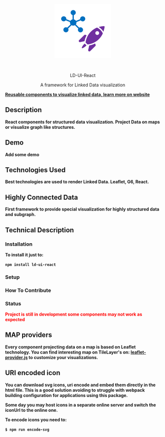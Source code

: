 <p align="center"><img src="./docs/ld-ui-react-logo.png" /></p>
<br/>
<p align="center">LD-UI-React</p>
<p align="center">A framework for Linked Data visualization</p>

<p><strong><a href="" >Reusable components to visualize linked data, learn more on website</a><srong></p>

## Description

React components for structured data visualization. Project Data on maps or visualize graph like structures.

## Demo

Add some demo

## Technologies Used

Best technologies are used to render Linked Data. Leaflet, G6, React.

## Highly Connected Data

First framework to provide special visualization for highly structured data and subgraph.

## Technical Description

### Installation

To install it just to:

`npm install ld-ui-react`

### Setup

### How To Contribute

### Status

<p style="color:red">Project is still in development some components may not work as expected</p>

## MAP providers

Every component projecting data on a map is based on Leaflet technology.
You can find interesting map on TileLayer's on: [leaflet-provider.js](http://leaflet-extras.github.io/leaflet-providers/preview/index.html) to customize your visualizations.

## URI encoded icon

You can download svg icons, uri encode and embed them directly in the html file.
This is a good solution avoiding to struggle with webpack building configuration for
applications using this package.

Some day you may host icons in a separate online server and switch the iconUrl to the online one.

To encode icons you need to:

`$ npm run encode-svg`
